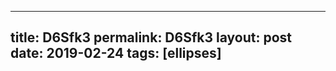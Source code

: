 ---
 title: D6Sfk3
 permalink: D6Sfk3
 layout: post
 date: 2019-02-24
 tags: [ellipses]
 ---

```latex\listoffigures
```